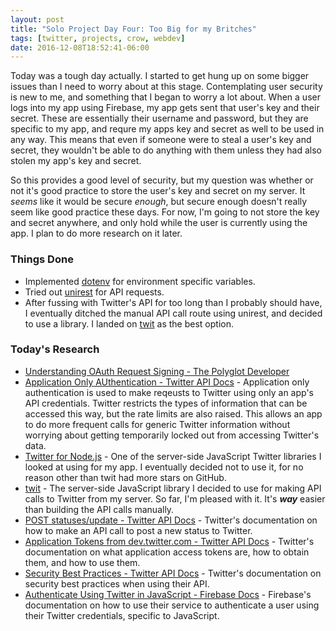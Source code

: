 ```yaml
---
layout: post
title: "Solo Project Day Four: Too Big for my Britches"
tags: [twitter, projects, crow, webdev]
date: 2016-12-08T18:52:41-06:00
---
```


Today was a tough day actually. I started to get hung up on some bigger issues than I need to worry about at this stage. Contemplating user security is new to me, and something that I began to worry a lot about. When a user logs into my app using Firebase, my app gets sent that user's key and their secret. These are essentially their username and password, but they are specific to my app, and requre my apps key and secret as well to be used in any way. This means that even if someone were to steal a user's key and secret, they wouldn't be able to do anything with them unless they had also stolen my app's key and secret.

So this provides a good level of security, but my question was whether or not it's good practice to store the user's key and secret on my server. It *seems* like it would be secure *enough*, but secure enough doesn't really seem like good practice these days. For now, I'm going to not store the key and secret anywhere, and only hold while the user is currently using the app. I plan to do more research on it later.

### Things Done

- Implemented [dotenv](https://github.com/motdotla/dotenv) for environment specific variables.
- Tried out [unirest](http://unirest.io) for API requests.
- After fussing with Twitter's API for too long than I probably should have, I eventually ditched the manual API call route using unirest, and decided to use a library. I landed on [twit](https://github.com/ttezel/twit) as the best option.

### Today's Research

- [Understanding OAuth Request Signing - The Polyglot Developer](https://www.thepolyglotdeveloper.com/2014/11/understanding-request-signing-oauth-1-0a-providers/)
- [Application Only AUthentication - Twitter API Docs](https://dev.twitter.com/oauth/application-only) - Application only authentication is used to make reqeusts to Twitter using only an app's API credentials. Twitter restricts the types of information that can be accessed this way, but the rate limits are also raised. This allows an app to do more frequent calls for generic Twitter information without worrying about getting temporarily locked out from accessing Twitter's data.
- [Twitter for Node.js](https://github.com/desmondmorris/node-twitter) - One of the server-side JavaScript Twitter libraries I looked at using for my app. I eventually decided not to use it, for no reason other than twit had more stars on GitHub.
- [twit](https://github.com/ttezel/twit) - The server-side JavaScript library I decided to use for making API calls to Twitter from my server. So far, I'm pleased with it. It's ***way*** easier than building the API calls manually.
- [POST statuses/update - Twitter API Docs](https://dev.twitter.com/rest/reference/post/statuses/update) - Twitter's documentation on how to make an API call to post a new status to Twitter.
- [Application Tokens from dev.twitter.com - Twitter API Docs](https://dev.twitter.com/oauth/overview/application-owner-access-tokens) - Twitter's documentation on what application access tokens are, how to obtain them, and how to use them.
- [Security Best Practices - Twitter API Docs](https://dev.twitter.com/basics/security-best-practices) - Twitter's documentation on security best practices when using their API.
- [Authenticate Using Twitter in JavaScript - Firebase Docs](https://firebase.google.com/docs/auth/web/twitter-login) - Firebase's documentation on how to use their service to authenticate a user using their Twitter credentials, specific to JavaScript.
